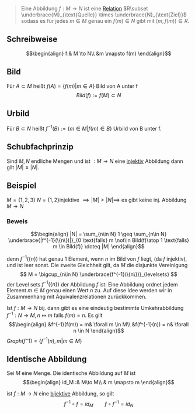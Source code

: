 > Eine Abbildung $f: M \to N$ ist eine [Relation](Relation.md) $R\subset \underbrace{M}_{\text{Quelle}} \times \underbrace{N}_{\text{Ziel}}$ sodass es für jedes $m\in M$ genau ein $f(m)\in N$ gibt mit $(m, f(m)) \in R$.

## Schreibweise 
$$\begin{align}
f:& M \to N\\
&m \mapsto f(m)
\end{align}$$
## Bild
Für $A\subset M$ heißt  $f(A) = \{f(m) | m\in A\}$ Bild von A unter f
$$Bild(f) := f(M) \subset N$$
## Urbild
Für $B\subset N$ heißt $f^{-1}(B) := \{m\in M | f(m) \in B\}$ Urbild von B unter f.


## Schubfachprinzip
Sind $M, N$ endliche Mengen und ist $: M\to N$ eine [injektiv](Abbildungen.md#Injektiv) Abbildung dann gilt $|M| \leq |N|$.


## Beispiel
$M = \{1,2,3\}$ $N= \{1, 2\}$injektive
$\implies |M| > |N| \implies$ es gibt keine inj. Abbildung $M\to N$

### Beweis
$$\begin{align}
|N| = \sum_{n\in N} 1 \geq \sum_{n\in N} \underbrace{|f^{-1}(\{n\})|}_{0 \text{falls} m \not\in Bild(f)\atop 1 \text{falls} m \in Bild(f)} \doteq |M|
\end{align}$$

denn $f^{-1}(\{n\})$ hat genau 1 Element, wenn $n$ im Bild von $f$ liegt,
(da $f$ injektiv), und ist leer sonst. Die zweite Gleichheit gilt, da $M$ die disjunkte Vereinigung
$$
M = \bigcup_{n\in N} \underbrace{f^{-1}(\{n\})}_{levelsets}
$$
der Level sets $f^{-1}(\{n\})$ der Abbildung $f$ ist: Eine Abbildung ordnet jedem Element $m \in M$ genau einen Wert $n$ zu. Auf diese Idee werden wir in Zusammenhang mit Äquivalenzrelationen zurückkommen.

Ist $f: M\to N$ bij. dann gibt es eine eindeutig bestimmte Umkehrabbildung
$f^{-1}: N \to M, n \mapsto m$ falls $f(m) = n$.
Es gilt $$\begin{align}
&f^{-1}(f(m)) = m& \forall m \in M\\
&f(f^{-1}(n)) = n& \forall n \in N
\end{align}$$
$Graph(f^-1) = \{f^{-1}(n), m| m \in M\}$

## Identische Abbildung
Sei $M$ eine Menge. Die identische Abbildung auf $M$ ist
$$\begin{align}
id_M :& M\to M\\
& m \mapsto m
\end{align}$$

ist $f: M\to N$ eine [bijektive](#Bijektiv) Abbildung, so gilt
$$
f^{-1} \circ f = id_M \qquad f\circ f^{-1} = id_N
$$
